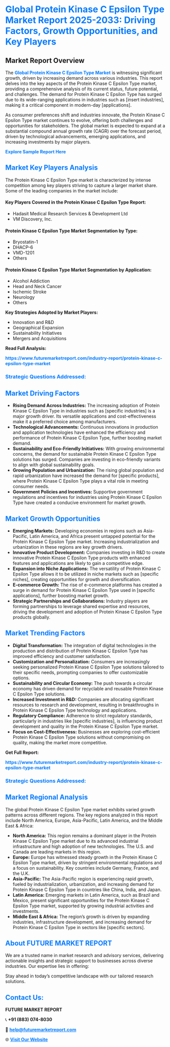 <h1 style="color: #007BFF;">Global Protein Kinase C Epsilon Type Market Report 2025-2033: Driving Factors, Growth Opportunities, and Key Players</h1>

<section id="overview">
<h2>Market Report Overview</h2>
<p>The <a href="https://www.futuremarketreport.com/industry-report/protein-kinase-c-epsilon-type-market" style="color: #007BFF; text-decoration: none;"><strong>Global Protein Kinase C Epsilon Type Market</strong></a> is witnessing significant growth, driven by increasing demand across various industries. This report delves into the key aspects of the Protein Kinase C Epsilon Type market, providing a comprehensive analysis of its current status, future potential, and challenges. The demand for Protein Kinase C Epsilon Type has surged due to its wide-ranging applications in industries such as [insert industries], making it a critical component in modern-day [applications].</p>
<p>As consumer preferences shift and industries innovate, the Protein Kinase C Epsilon Type market continues to evolve, offering both challenges and opportunities for stakeholders. The global market is expected to expand at a substantial compound annual growth rate (CAGR) over the forecast period, driven by technological advancements, emerging applications, and increasing investments by major players.</p>
</section>

<section id="overview">
<p><a href="https://www.futuremarketreport.com/request-sample/reportId=52970" style="color: #007BFF; text-decoration: none;"><strong>Explore Sample Report Here</strong></a></p>
</section>

<section id="key-players">
<h2 style="color: #007BFF;">Market Key Players Analysis</h2>
<p>The Protein Kinase C Epsilon Type market is characterized by intense competition among key players striving to capture a larger market share. Some of the leading companies in the market include:</p>
<h4>Key Players Covered in the Protein Kinase C Epsilon Type Report:</h4>
<ul><li>Hadasit Medical Research Services &amp; Development Ltd</li><li>VM Discovery, Inc.</li></ul>
<h4>Protein Kinase C Epsilon Type Market Segmentation by Type:</h4>
<ul><li>Bryostatin-1</li><li>DHACP-6</li><li>VMD-1201</li><li>Others</li></ul>

<h4>Protein Kinase C Epsilon Type Market Segmentation by Application:</h4>
<ul><li>Alcohol Addiction</li><li>Head and Neck Cancer</li><li>Ischemic Stroke</li><li>Neurology</li><li>Others</li></ul>
<p><strong>Key Strategies Adopted by Market Players:</strong></p>
<ul>
<li>Innovation and R&D</li>
<li>Geographical Expansion</li>
<li>Sustainability Initiatives</li>
<li>Mergers and Acquisitions</li>
</ul>
</section>

<section>
<p><strong>Read Full Analysis: </strong></p><a href="https://www.futuremarketreport.com/industry-report/protein-kinase-c-epsilon-type-market" style="color: #007BFF; text-decoration: none;"><strong>https://www.futuremarketreport.com/industry-report/protein-kinase-c-epsilon-type-market</strong></a>
<h3 style="color: #007BFF;">Strategic Questions Addressed:</h3>
</section>

<section id="driving-factors">
<h2 style="color: #007BFF;">Market Driving Factors</h2>
<ul>
<li><strong>Rising Demand Across Industries:</strong> The increasing adoption of Protein Kinase C Epsilon Type in industries such as [specific industries] is a major growth driver. Its versatile applications and cost-effectiveness make it a preferred choice among manufacturers.</li>
<li><strong>Technological Advancements:</strong> Continuous innovations in production and application technologies have enhanced the efficiency and performance of Protein Kinase C Epsilon Type, further boosting market demand.</li>
<li><strong>Sustainability and Eco-Friendly Initiatives:</strong> With growing environmental concerns, the demand for sustainable Protein Kinase C Epsilon Type solutions has surged. Companies are investing in eco-friendly variants to align with global sustainability goals.</li>
<li><strong>Growing Population and Urbanization:</strong> The rising global population and rapid urbanization have increased the demand for [specific products], where Protein Kinase C Epsilon Type plays a vital role in meeting consumer needs.</li>
<li><strong>Government Policies and Incentives:</strong> Supportive government regulations and incentives for industries using Protein Kinase C Epsilon Type have created a conducive environment for market growth.</li>
</ul>
</section>

<section id="growth-opportunities">
<h2 style="color: #007BFF;">Market Growth Opportunities</h2>
<ul>
<li><strong>Emerging Markets:</strong> Developing economies in regions such as Asia-Pacific, Latin America, and Africa present untapped potential for the Protein Kinase C Epsilon Type market. Increasing industrialization and urbanization in these regions are key growth drivers.</li>
<li><strong>Innovative Product Development:</strong> Companies investing in R&D to create innovative Protein Kinase C Epsilon Type products with enhanced features and applications are likely to gain a competitive edge.</li>
<li><strong>Expansion into Niche Applications:</strong> The versatility of Protein Kinase C Epsilon Type allows it to be utilized in niche markets such as [specific niches], creating opportunities for growth and diversification.</li>
<li><strong>E-commerce Growth:</strong> The rise of e-commerce platforms has created a surge in demand for Protein Kinase C Epsilon Type used in [specific applications], further boosting market growth.</li>
<li><strong>Strategic Partnerships and Collaborations:</strong> Industry players are forming partnerships to leverage shared expertise and resources, driving the development and adoption of Protein Kinase C Epsilon Type products globally.</li>
</ul>
</section>

<section id="trending-factors">
<h2 style="color: #007BFF;">Market Trending Factors</h2>
<ul>
<li><strong>Digital Transformation:</strong> The integration of digital technologies in the production and distribution of Protein Kinase C Epsilon Type has improved efficiency and customer satisfaction.</li>
<li><strong>Customization and Personalization:</strong> Consumers are increasingly seeking personalized Protein Kinase C Epsilon Type solutions tailored to their specific needs, prompting companies to offer customizable options.</li>
<li><strong>Sustainability and Circular Economy:</strong> The push towards a circular economy has driven demand for recyclable and reusable Protein Kinase C Epsilon Type solutions.</li>
<li><strong>Increased Investment in R&D:</strong> Companies are allocating significant resources to research and development, resulting in breakthroughs in Protein Kinase C Epsilon Type technology and applications.</li>
<li><strong>Regulatory Compliance:</strong> Adherence to strict regulatory standards, particularly in industries like [specific industries], is influencing product development and quality in the Protein Kinase C Epsilon Type market.</li>
<li><strong>Focus on Cost-Effectiveness:</strong> Businesses are exploring cost-efficient Protein Kinase C Epsilon Type solutions without compromising on quality, making the market more competitive.</li>
</ul>
</section>

<section>
<p><strong>Get Full Report: </strong></p><a href="https://www.futuremarketreport.com/industry-report/protein-kinase-c-epsilon-type-market" style="color: #007BFF; text-decoration: none;"><strong>https://www.futuremarketreport.com/industry-report/protein-kinase-c-epsilon-type-market</strong></a>
<h3 style="color: #007BFF;">Strategic Questions Addressed:</h3>
</section>


<section id="regional-analysis">
<h2 style="color: #007BFF;">Market Regional Analysis</h2>
<p>The global Protein Kinase C Epsilon Type market exhibits varied growth patterns across different regions. The key regions analyzed in this report include North America, Europe, Asia-Pacific, Latin America, and the Middle East & Africa:</p>
<ul>
<li><strong>North America:</strong> This region remains a dominant player in the Protein Kinase C Epsilon Type market due to its advanced industrial infrastructure and high adoption of new technologies. The U.S. and Canada are leading markets in this region.</li>
<li><strong>Europe:</strong> Europe has witnessed steady growth in the Protein Kinase C Epsilon Type market, driven by stringent environmental regulations and a focus on sustainability. Key countries include Germany, France, and the U.K.</li>
<li><strong>Asia-Pacific:</strong> The Asia-Pacific region is experiencing rapid growth, fueled by industrialization, urbanization, and increasing demand for Protein Kinase C Epsilon Type in countries like China, India, and Japan.</li>
<li><strong>Latin America:</strong> Emerging markets in Latin America, such as Brazil and Mexico, present significant opportunities for the Protein Kinase C Epsilon Type market, supported by growing industrial activities and investments.</li>
<li><strong>Middle East & Africa:</strong> The region’s growth is driven by expanding industries, infrastructure development, and increasing demand for Protein Kinase C Epsilon Type in sectors like [specific sectors].</li>
</ul>
</section>

<footer>
<h2 style="color: #007BFF;">About FUTURE MARKET REPORT</h2>
<p>We are a trusted name in market research and advisory services, delivering actionable insights and strategic support to businesses across diverse industries. Our expertise lies in offering:</p>

<p>Stay ahead in today’s competitive landscape with our tailored research solutions.</p>

<h2 style="color: #007BFF;">Contact Us:</h2>
<p><strong>FUTURE MARKET REPORT</strong></p>
<p>📞 <strong>+91 (883) 074-8030</strong></p>
<p>📧 <strong><a href="mailto:help@futuremarketreport.com" style="color: #007BFF;">help@futuremarketreport.com</a></strong></p>
<p>🌐 <strong><a href="https://www.futuremarketreport.com/" style="color: #007BFF;">Visit Our Website</a></strong></p>
</footer>